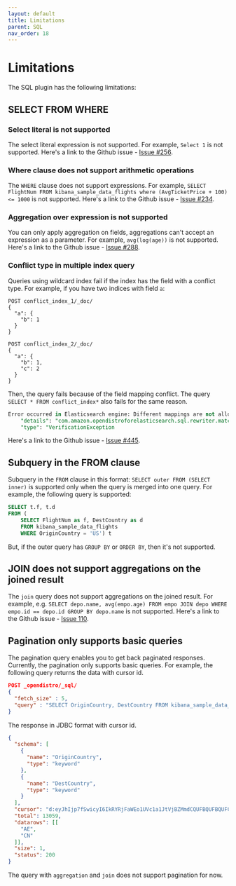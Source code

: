 ```yaml
---
layout: default
title: Limitations
parent: SQL
nav_order: 18
---
```


# Limitations

The SQL plugin has the following limitations:

## SELECT FROM WHERE

### Select literal is not supported

The select literal expression is not supported. For example, `Select 1` is not supported.
Here's a link to the Github issue - [Issue #256](https://github.com/opendistro-for-elasticsearch/sql/issues/256).

### Where clause does not support arithmetic operations

The `WHERE` clause does not support expressions. For example, `SELECT FlightNum FROM kibana_sample_data_flights where (AvgTicketPrice + 100) <= 1000` is not supported.
Here's a link to the Github issue - [Issue #234](https://github.com/opendistro-for-elasticsearch/sql/issues/234).

### Aggregation over expression is not supported

You can only apply aggregation on fields, aggregations can't accept an expression as a parameter. For example, `avg(log(age))` is not supported.
Here's a link to the Github issue - [Issue #288](https://github.com/opendistro-for-elasticsearch/sql/issues/288).

### Conflict type in multiple index query

Queries using wildcard index fail if the index has the field with a conflict type.
For example, if you have two indices with field `a`:

```
POST conflict_index_1/_doc/
{
  "a": {
    "b": 1
  }
}

POST conflict_index_2/_doc/
{
  "a": {
    "b": 1,
    "c": 2
  }
}
```

Then, the query fails because of the field mapping conflict. The query `SELECT * FROM conflict_index*` also fails for the same reason.

```sql
Error occurred in Elasticsearch engine: Different mappings are not allowed for the same field[a]: found [{properties:{b:{type:long},c:{type:long}}}] and [{properties:{b:{type:long}}}] ",
    "details": "com.amazon.opendistroforelasticsearch.sql.rewriter.matchtoterm.VerificationException: Different mappings are not allowed for the same field[a]: found [{properties:{b:{type:long},c:{type:long}}}] and [{properties:{b:{type:long}}}] \nFor more details, please send request for Json format to see the raw response from elasticsearch engine.",
    "type": "VerificationException
```

Here's a link to the Github issue - [Issue #445](https://github.com/opendistro-for-elasticsearch/sql/issues/445).

## Subquery in the FROM clause

Subquery in the `FROM` clause in this format: `SELECT outer FROM (SELECT inner)` is supported only when the query is merged into one query. For example, the following query is supported:

```sql
SELECT t.f, t.d
FROM (
    SELECT FlightNum as f, DestCountry as d
    FROM kibana_sample_data_flights
    WHERE OriginCountry = 'US') t
```

But, if the outer query has `GROUP BY` or `ORDER BY`, then it's not supported.

## JOIN does not support aggregations on the joined result

The `join` query does not support aggregations on the joined result.
For example, e.g. `SELECT depo.name, avg(empo.age) FROM empo JOIN depo WHERE empo.id == depo.id GROUP BY depo.name` is not supported.
Here's a link to the Github issue - [Issue 110](https://github.com/opendistro-for-elasticsearch/sql/issues/110).

## Pagination only supports basic queries

The pagination query enables you to get back paginated responses.
Currently, the pagination only supports basic queries. For example, the following query returns the data with cursor id.

```json
POST _opendistro/_sql/
{
  "fetch_size" : 5,
  "query" : "SELECT OriginCountry, DestCountry FROM kibana_sample_data_flights ORDER BY OriginCountry ASC"
}
```

The response in JDBC format with cursor id.

```json
{
  "schema": [
    {
      "name": "OriginCountry",
      "type": "keyword"
    },
    {
      "name": "DestCountry",
      "type": "keyword"
    }
  ],
  "cursor": "d:eyJhIjp7fSwicyI6IkRYRjFaWEo1UVc1a1JtVjBZMmdCQUFBQUFBQUFCSllXVTJKVU4yeExiWEJSUkhsNFVrdDVXVEZSYkVKSmR3PT0iLCJjIjpbeyJuYW1lIjoiT3JpZ2luQ291bnRyeSIsInR5cGUiOiJrZXl3b3JkIn0seyJuYW1lIjoiRGVzdENvdW50cnkiLCJ0eXBlIjoia2V5d29yZCJ9XSwiZiI6MSwiaSI6ImtpYmFuYV9zYW1wbGVfZGF0YV9mbGlnaHRzIiwibCI6MTMwNTh9",
  "total": 13059,
  "datarows": [[
    "AE",
    "CN"
  ]],
  "size": 1,
  "status": 200
}
```

The query with `aggregation` and `join` does not support pagination for now.
